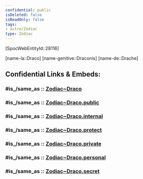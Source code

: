 ```yaml
---
confidential: public
isDeleted: false
isReadOnly: false
tags:
- astro/Zodiac
type: Zodiac
---
```


[SpocWebEntityId::28116]



[name-la::Draco]
[name-genitive::Draconis]
[name-de::Drache]


## Confidential Links & Embeds: 

### #is_/same_as :: [Zodiac~Draco](/_Standards/Astronomy/Star~Constellation/Zodiac~Draco.md) 

### #is_/same_as :: [Zodiac~Draco.public](/_public/Astronomy/Star~Constellation/Zodiac~Draco.public.md) 

### #is_/same_as :: [Zodiac~Draco.internal](/_internal/Astronomy/Star~Constellation/Zodiac~Draco.internal.md) 

### #is_/same_as :: [Zodiac~Draco.protect](/_protect/Astronomy/Star~Constellation/Zodiac~Draco.protect.md) 

### #is_/same_as :: [Zodiac~Draco.private](/_private/Astronomy/Star~Constellation/Zodiac~Draco.private.md) 

### #is_/same_as :: [Zodiac~Draco.personal](/_personal/Astronomy/Star~Constellation/Zodiac~Draco.personal.md) 

### #is_/same_as :: [Zodiac~Draco.secret](/_secret/Astronomy/Star~Constellation/Zodiac~Draco.secret.md)

